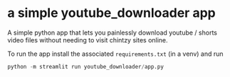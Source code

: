 # a simple youtube_downloader app

A simple python app that lets you painlessly download youtube / shorts video files without needing to visit chintzy sites online. 

To run the app install the associated `requirements.txt` (in a venv) and run

```python
python -m streamlit run youtube_downloader/app.py
```
